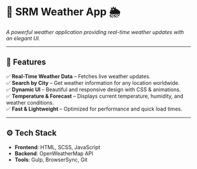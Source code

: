 # 📌 SRM Weather App 🌦️  
*A powerful weather application providing real-time weather updates with an elegant UI.*

---

## 🌟 Features  
✅ **Real-Time Weather Data** – Fetches live weather updates.  
✅ **Search by City** – Get weather information for any location worldwide.  
✅ **Dynamic UI** – Beautiful and responsive design with CSS & animations.  
✅ **Temperature & Forecast** – Displays current temperature, humidity, and weather conditions.  
✅ **Fast & Lightweight** – Optimized for performance and quick load times.  

---

## ⚙️ Tech Stack  
- **Frontend**: HTML, SCSS, JavaScript  
- **Backend**: OpenWeatherMap API  
- **Tools**: Gulp, BrowserSync, Git  

